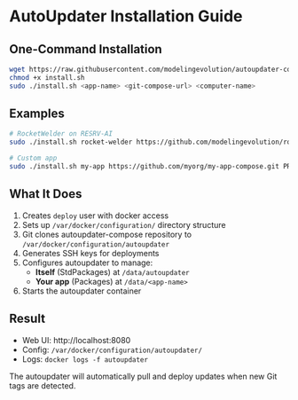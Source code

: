 # AutoUpdater Installation Guide

## One-Command Installation

```bash
wget https://raw.githubusercontent.com/modelingevolution/autoupdater-compose/master/install.sh
chmod +x install.sh
sudo ./install.sh <app-name> <git-compose-url> <computer-name>
```

## Examples

```bash
# RocketWelder on RESRV-AI
sudo ./install.sh rocket-welder https://github.com/modelingevolution/rocketwelder-compose.git RESRV-AI

# Custom app
sudo ./install.sh my-app https://github.com/myorg/my-app-compose.git PROD-001
```

## What It Does

1. Creates `deploy` user with docker access
2. Sets up `/var/docker/configuration/` directory structure
3. Git clones autoupdater-compose repository to `/var/docker/configuration/autoupdater`
4. Generates SSH keys for deployments
5. Configures autoupdater to manage:
   - **Itself** (StdPackages) at `/data/autoupdater`
   - **Your app** (Packages) at `/data/<app-name>`
6. Starts the autoupdater container

## Result

- Web UI: http://localhost:8080
- Config: `/var/docker/configuration/autoupdater/`
- Logs: `docker logs -f autoupdater`

The autoupdater will automatically pull and deploy updates when new Git tags are detected.